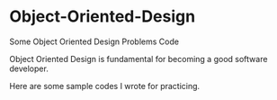 # Object-Oriented-Design

Some Object Oriented Design Problems Code

Object Oriented Design is fundamental for becoming a good software developer.

Here are some sample codes I wrote for practicing. 
